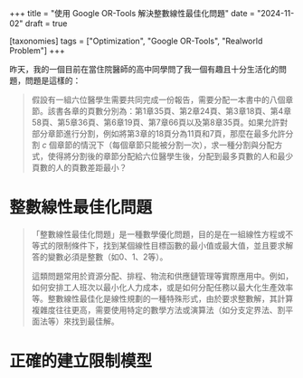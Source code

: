 +++
title = "使用 Google OR-Tools 解決整數線性最佳化問題"
date = "2024-11-02"
draft = true

[taxonomies]
tags = ["Optimization", "Google OR-Tools", "Realworld Problem"]
+++

昨天，我的一個目前在當住院醫師的高中同學問了我一個有趣且十分生活化的問題，問題是這樣的：

> 假設有一組六位醫學生需要共同完成一份報告，需要分配一本書中的八個章節。該書各章的頁數分別為：第1章35頁、第2章24頁、第3章18頁、第4章58頁、第5章36頁、第6章19頁、第7章66頁以及第8章35頁。如果允許對部分章節進行分割，例如將第3章的18頁分為11頁和7頁，那麼在最多允許分割 $c$ 個章節的情況下（每個章節只能被分割一次），求一種分割與分配方式，使得將分割後的章節分配給六位醫學生後，分配到最多頁數的人和最少頁數的人的頁數差距最小？

# 整數線性最佳化問題

> 「整數線性最佳化問題」是一種數學優化問題，目的是在一組線性方程或不等式的限制條件下，找到某個線性目標函數的最小值或最大值，並且要求解答的變數必須是整數（如0、1、2等）。
> 
> 這類問題常用於資源分配、排程、物流和供應鏈管理等實際應用中。例如，如何安排工人班次以最小化人力成本，或是如何分配任務以最大化生產效率等。整數線性最佳化是線性規劃的一種特殊形式，由於要求整數解，其計算複雜度往往更高，需要使用特定的數學方法或演算法（如分支定界法、割平面法等）來找到最佳解。

# 正確的建立限制模型